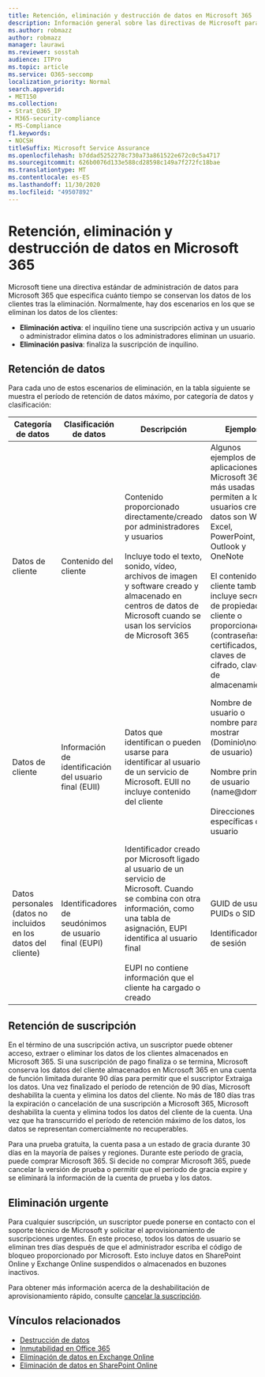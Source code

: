 ```yaml
---
title: Retención, eliminación y destrucción de datos en Microsoft 365
description: Información general sobre las directivas de Microsoft para Microsoft 365 relativas a la retención, eliminación y destrucción de datos.
ms.author: robmazz
author: robmazz
manager: laurawi
ms.reviewer: sosstah
audience: ITPro
ms.topic: article
ms.service: O365-seccomp
localization_priority: Normal
search.appverid:
- MET150
ms.collection:
- Strat_O365_IP
- M365-security-compliance
- MS-Compliance
f1.keywords:
- NOCSH
titleSuffix: Microsoft Service Assurance
ms.openlocfilehash: b7ddad5252278c730a73a861522e672c0c5a4717
ms.sourcegitcommit: 626b0076d133e588cd28598c149a7f272fc18bae
ms.translationtype: MT
ms.contentlocale: es-ES
ms.lasthandoff: 11/30/2020
ms.locfileid: "49507892"
---
```

# <a name="data-retention-deletion-and-destruction-in-microsoft-365"></a>Retención, eliminación y destrucción de datos en Microsoft 365

Microsoft tiene una directiva estándar de administración de datos para Microsoft 365 que especifica cuánto tiempo se conservan los datos de los clientes tras la eliminación. Normalmente, hay dos escenarios en los que se eliminan los datos de los clientes:

- **Eliminación activa**: el inquilino tiene una suscripción activa y un usuario o administrador elimina datos o los administradores eliminan un usuario.
- **Eliminación pasiva**: finaliza la suscripción de inquilino.

## <a name="data-retention"></a>Retención de datos

Para cada uno de estos escenarios de eliminación, en la tabla siguiente se muestra el período de retención de datos máximo, por categoría de datos y clasificación:

| Categoría de datos | Clasificación de datos | Descripción | Ejemplos | Período de retención |
|-----------------|-----------------|-----------------|----------------------------------|-------------------------------|
| Datos de cliente | Contenido del cliente| Contenido proporcionado directamente/creado por administradores y usuarios <br><br> Incluye todo el texto, sonido, vídeo, archivos de imagen y software creado y almacenado en centros de datos de Microsoft cuando se usan los servicios de Microsoft 365 | Algunos ejemplos de las aplicaciones de Microsoft 365 más usadas que permiten a los usuarios crear datos son Word, Excel, PowerPoint, Outlook y OneNote <br><br> El contenido del cliente también incluye secretos de propiedad del cliente o proporcionados (contraseñas, certificados, claves de cifrado, claves de almacenamiento) | **Escenario de eliminación activa:** como máximo 30 días <br><br> **Escenario de eliminación pasiva:** como máximo 180 días |
| Datos de cliente | Información de identificación del usuario final (EUII) | Datos que identifican o pueden usarse para identificar al usuario de un servicio de Microsoft. EUII no incluye contenido del cliente | Nombre de usuario o nombre para mostrar (Dominio\nombre de usuario) <br><br> Nombre principal de usuario (name@domain) <br><br>  Direcciones IP específicas del usuario | **Escenario de eliminación activa:** como máximo de 180 días (solo una acción de administrador de inquilinos) <br><br> **Escenario de eliminación pasiva:** como máximo 180 días |
| Datos personales <br> (datos no incluidos en los datos del cliente) | Identificadores de seudónimos de usuario final (EUPI) | Identificador creado por Microsoft ligado al usuario de un servicio de Microsoft. Cuando se combina con otra información, como una tabla de asignación, EUPI identifica al usuario final <br><br> EUPI no contiene información que el cliente ha cargado o creado | GUID de usuario, PUIDs o SID <br><br> Identificadores de sesión | **Escenario de eliminación activa:** como máximo 30 días <br><br> **Escenario de eliminación pasiva:** como máximo 180 días |

## <a name="subscription-retention"></a>Retención de suscripción

En el término de una suscripción activa, un suscriptor puede obtener acceso, extraer o eliminar los datos de los clientes almacenados en Microsoft 365. Si una suscripción de pago finaliza o se termina, Microsoft conserva los datos del cliente almacenados en Microsoft 365 en una cuenta de función limitada durante 90 días para permitir que el suscriptor Extraiga los datos. Una vez finalizado el período de retención de 90 días, Microsoft deshabilita la cuenta y elimina los datos del cliente. No más de 180 días tras la expiración o cancelación de una suscripción a Microsoft 365, Microsoft deshabilita la cuenta y elimina todos los datos del cliente de la cuenta. Una vez que ha transcurrido el período de retención máximo de los datos, los datos se representan comercialmente no recuperables.

Para una prueba gratuita, la cuenta pasa a un estado de gracia durante 30 días en la mayoría de países y regiones. Durante este periodo de gracia, puede comprar Microsoft 365. Si decide no comprar Microsoft 365, puede cancelar la versión de prueba o permitir que el período de gracia expire y se eliminará la información de la cuenta de prueba y los datos.

## <a name="expedited-deletion"></a>Eliminación urgente

Para cualquier suscripción, un suscriptor puede ponerse en contacto con el soporte técnico de Microsoft y solicitar el aprovisionamiento de suscripciones urgentes. En este proceso, todos los datos de usuario se eliminan tres días después de que el administrador escriba el código de bloqueo proporcionado por Microsoft. Esto incluye datos en SharePoint Online y Exchange Online suspendidos o almacenados en buzones inactivos.

Para obtener más información acerca de la deshabilitación de aprovisionamiento rápido, consulte [cancelar la suscripción](https://docs.microsoft.com/microsoft-365/commerce/subscriptions/cancel-your-subscription).

## <a name="related-links"></a>Vínculos relacionados

- [Destrucción de datos](assurance-data-destruction.md)
- [Inmutabilidad en Office 365](assurance-data-immutability.md)
- [Eliminación de datos en Exchange Online](assurance-exchange-online-data-deletion.md)
- [Eliminación de datos en SharePoint Online](assurance-sharepoint-online-data-deletion.md)
